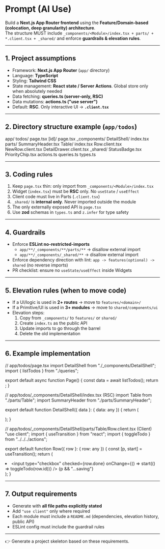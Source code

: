 # Prompt (AI Use)

Build a **Next.js App Router frontend** using the **Feature/Domain-based (colocation, deep granularity) architecture**.  
The structure MUST include `_components/<Module>/index.tsx + parts/ + *.client.tsx + _shared/` and enforce **guardrails & elevation rules**.

---

## 1. Project assumptions
- Framework: **Next.js App Router** (`app/` directory)
- Language: **TypeScript**
- Styling: **Tailwind CSS**
- State management: **React state / Server Actions**. Global store only when absolutely needed
- Data fetching: **queries.ts (server-only, RSC)**
- Data mutations: **actions.ts ("use server")**
- Default: **RSC**. Only interactive UI → **`.client.tsx`**

---

## 2. Directory structure example (`app/todos`)

app/
  todos/
    page.tsx
    [id]/
      page.tsx
    _components/
      DetailShell/
        index.tsx
        parts/
          SummaryHeader.tsx
          Table/
            index.tsx
            Row.client.tsx
            NewRow.client.tsx
      DetailDrawer.client.tsx
      _shared/
        StatusBadge.tsx
        PriorityChip.tsx
    actions.ts
    queries.ts
    types.ts

---

## 3. Coding rules
1. Keep `page.tsx` thin: only import from `_components/<Module>/index.tsx`
2. Widget (`index.tsx`) must be **RSC** only. No `useState` / `useEffect`
3. Client code must live in Parts (`.client.tsx`)
4. `_shared/` is **internal only**. Never imported outside the module
5. The only externally exposed API is `page.tsx`
6. Use **zod** schemas in `types.ts` and `z.infer` for type safety

---

## 4. Guardrails
- Enforce **ESLint no-restricted-imports**
  - `app/**/_components/**/parts/**` → disallow external import
  - `app/**/_components/_shared/**` → disallow external import
- Enforce dependency direction with lint:
  `app -> features(optional) -> shared` (no reverse imports)
- PR checklist: ensure no `useState/useEffect` inside Widgets

---

## 5. Elevation rules (when to move code)
- If a UI/logic is used in **2+ routes** → move to `features/<domain>/`
- If a Primitive/UI is used in **3+ modules** → move to `shared/components/ui`
- Elevation steps:
  1. Copy from `_components/` to `features/` or `shared/`
  2. Create `index.ts` as the public API
  3. Update imports to go through the barrel
  4. Delete the old implementation

---

## 6. Example implementation

// app/todos/page.tsx
import DetailShell from "./_components/DetailShell";
import { listTodos } from "./queries";

export default async function Page() {
  const data = await listTodos();
  return <DetailShell data={data} />;
}

// app/todos/_components/DetailShell/index.tsx (RSC)
import Table from "./parts/Table";
import SummaryHeader from "./parts/SummaryHeader";

export default function DetailShell({ data }: { data: any }) {
  return (
    <section>
      <SummaryHeader data={data.summary} />
      <Table rows={data.rows} />
    </section>
  );
}

// app/todos/_components/DetailShell/parts/Table/Row.client.tsx (Client)
"use client";
import { useTransition } from "react";
import { toggleTodo } from "../../../actions";

export default function Row({ row }: { row: any }) {
  const [p, start] = useTransition();
  return (
    <li>
      <input
        type="checkbox"
        checked={row.done}
        onChange={() => start(() => toggleTodo(row.id))}
      />
      {p && "…saving"}
    </li>
  );
}

---

## 7. Output requirements
- Generate with **all file paths explicitly stated**
- Add `"use client"` only where required
- Each module must include a `README.md` (dependencies, elevation history, public API)
- ESLint config must include the guardrail rules

---

👉 Generate a project skeleton based on these requirements.
